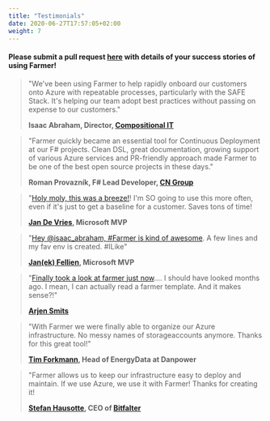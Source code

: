 ```yaml
---
title: "Testimonials"
date: 2020-06-27T17:57:05+02:00
weight: 7
---
```


#### Please submit a pull request [here](https://github.com/CompositionalIT/farmer/blob/master/docs/content/testimonials/_index.md) with details of your success stories of using Farmer!

> "We've been using Farmer to help rapidly onboard our customers onto Azure with repeatable processes,
> particularly with the SAFE Stack. It's helping our team adopt best practices without passing on
> expense to our customers."
>
> **Isaac Abraham, Director, [Compositional IT](https://compositional-it.com)**


> "Farmer quickly became an essential tool for Continuous Deployment at our F# projects.
> Clean DSL, great documentation, growing support of various Azure services and PR-friendly
> approach made Farmer to be one of the best open source projects in these days."
>
> **Roman Provazník, F# Lead Developer, [CN Group](https://cngroup.dk)**

> "[Holy moly, this was a breeze!](https://twitter.com/Jan_de_V/status/1276250776042692627)! I'm SO going to use this more often, even if it's just to get a baseline for a customer. Saves tons of time!
>
> **[Jan De Vries](https://twitter.com/Jan_de_V), Microsoft MVP**

> "[Hey @isaac_abraham, #Farmer is kind of awesome](https://twitter.com/janekf/status/1305518187115696129). A few lines and my fav env is created. #ILike"
>
> **[Jan(ek) Fellien](https://twitter.com/janekf), Microsoft MVP**

> "[Finally took a look at farmer just now](https://twitter.com/Danthar/status/1263406509951721474).... I should have looked months ago. I mean, I can actually read a farmer template. And it makes sense?!"
>
> **[Arjen Smits](https://twitter.com/Danthar)**

> "With Farmer we were finally able to organize our Azure infrastructure. No messy names of storageaccounts anymore. Thanks for this great tool!"
>
> **[Tim Forkmann](https://twitter.com/tforkmann), Head of EnergyData at Danpower**

> "Farmer allows us to keep our infrastructure easy to deploy and maintain. If we use Azure, we use it with Farmer! Thanks for creating it! 
>
> **[Stefan Hausotte](https://twitter.com/_secana_), CEO of [Bitfalter](https://www.bitfalter.com)**
